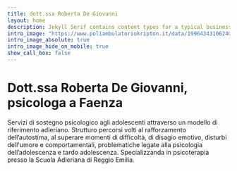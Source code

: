 ```yaml
---
title: dott.ssa Roberta De Giovanni
layout: home
description: Jekyll Serif contains content types for a typical business website. The theme is fully responsive, blazing fast and artfully illustrated.
intro_image: "https://www.poliambulatoriokripton.it/data/1996434310624000/2391674074433353/hd/roberta-de-giovanni.jpg"
intro_image_absolute: true
intro_image_hide_on_mobile: true
show_call_box: false
---
```


# Dott.ssa Roberta De Giovanni, psicologa a Faenza

Servizi di sostegno psicologico agli adolescenti attraverso un modello di riferimento adleriano. Strutturo percorsi volti al rafforzamento dell’autostima, al superare momenti di difficoltà, di disagio emotivo, disturbi dell'umore e comportamentali, problematiche legate alla psicologia dell’adolescenza e tardo adolescenza.
Specializzanda in psicoterapia presso la Scuola Adleriana di Reggio Emilia.
